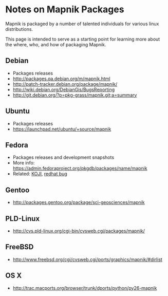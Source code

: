 <!-- Name: PackageBuilding -->
<!-- Version: 8 -->
<!-- Last-Modified: 2010/06/05 15:06:46 -->
<!-- Author: springmeyer -->
# Notes on Mapnik Packages

Mapnik is packaged by a number of talented individuals for various linux distributions.

This page is intended to serve as a starting point for learning more about the where, who, and how of packaging Mapnik.

## Debian
 * Packages releases
 * http://packages.qa.debian.org/m/mapnik.html
 * http://patch-tracker.debian.org/package/mapnik/
 * http://wiki.debian.org/DebianGis/BugsReporting
 * http://git.debian.org/?p=pkg-grass/mapnik.git;a=summary

## Ubuntu
 * Packages releases
 * https://launchpad.net/ubuntu/+source/mapnik

## Fedora
 * Packages releases and development snapshots
 * More info: https://admin.fedoraproject.org/pkgdb/packages/name/mapnik
 * Related: [KOJI](http://koji.fedoraproject.org/koji/packageinfo?packageID=6670), [redhat bug](https://bugzilla.redhat.com/show_bug.cgi?id=436704)

## Gentoo
 * http://packages.gentoo.org/package/sci-geosciences/mapnik

## PLD-Linux
 * http://cvs.pld-linux.org/cgi-bin/cvsweb.cgi/packages/mapnik/

## FreeBSD
 * http://www.freebsd.org/cgi/cvsweb.cgi/ports/graphics/mapnik/#dirlist

## OS X
 * http://trac.macports.org/browser/trunk/dports/python/py26-mapnik